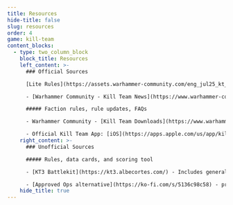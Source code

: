 ```yaml
---
title: Resources
hide-title: false
slug: resources
order: 4
game: kill-team
content_blocks:
  - type: two_column_block
    block_title: Resources
    left_content: >-
      ### Official Sources

      [Lite Rules](https://assets.warhammer-community.com/eng_jul25_kt_lite_rules-jmjv4hdamy-qlsqxdf83p.pdf) - Good starting point to learn Kill Team. This is a simplified, lite version (not the full ruleset)

      - [Warhammer Community - Kill Team News](https://www.warhammer-community.com/en-gb/setting/kill-team/) - latest news, announcements, and updates about the world of Kill Team

      ##### Faction rules, rule updates, FAQs

      - Warhammer Community - [Kill Team Downloads](https://www.warhammer-community.com/en-gb/downloads/kill-team/)

      - Official Kill Team App: [iOS](https://apps.apple.com/us/app/kill-team-the-app/id6479447973), [Android](https://play.google.com/store/apps/details?id=com.gamesworkshop.kt3&gl=UK)
    right_content: >-
      ### Unofficial Sources

      ##### Rules, data cards, and scoring tool

      - [KT3 Battlekit](https://kt3.albecortes.com/) - Includes general rules, team rules, score tracker and much more. Created by **Alberto Cortes Villena**.

      - [Approved Ops alternative](https://ko-fi.com/s/5136c98c58) - printable Crit Ops, Tac Ops, Kill Op Chart, Universal Equipment by **Dovahkruz**. Use this [equipment update](https://drive.google.com/file/d/1NiEIa16WcMGShihDOi_0QYzFA4ON4ZHY/view) to have it comply with the latest 2025 Q1 updates.
    hide_title: true
---
```

